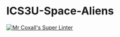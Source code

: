 # ICS3U-Space-Aliens
[![Mr Coxall's Super Linter](https://github.com/ICS3U-Programming-NathanA/ICS3U-Space-Aliens/workflows/Mr%20Coxall's%20Super%20Linter/badge.svg)](https://github.com/ICS3U-Programming-NathanA/ICS3U-Space-Aliens/actions/)
